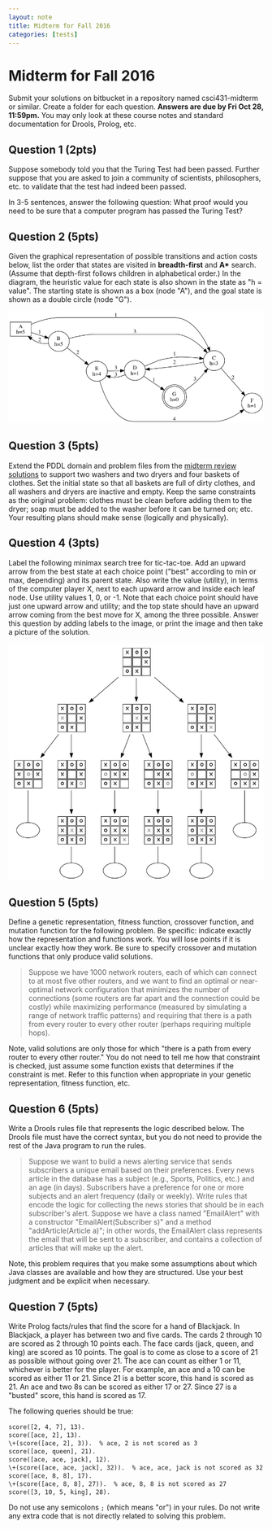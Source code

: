```yaml
---
layout: note
title: Midterm for Fall 2016
categories: [tests]
---
```


# Midterm for Fall 2016

Submit your solutions on bitbucket in a repository named csci431-midterm or similar. Create a folder for each question. **Answers are due by Fri Oct 28, 11:59pm.** You may only look at these course notes and standard documentation for Drools, Prolog, etc.

## Question 1 (2pts)

Suppose somebody told you that the Turing Test had been passed. Further suppose that you are asked to join a community of scientists, philosophers, etc. to validate that the test had indeed been passed.

In 3-5 sentences, answer the following question: What proof would you need to be sure that a computer program has passed the Turing Test?

## Question 2 (5pts)

Given the graphical representation of possible transitions and action costs below, list the order that states are visited in **breadth-first** and **A\*** search. (Assume that depth-first follows children in alphabetical order.) In the diagram, the heuristic value for each state is also shown in the state as "h = value". The starting state is shown as a box (node "A"), and the goal state is shown as a double circle (node "G").

![Transitions](/images/midterm-search-fall-2016.png)

## Question 3 (5pts)

Extend the PDDL domain and problem files from the [midterm review solutions](/guide/midterm-review-solutions.html) to support two washers and two dryers and four baskets of clothes. Set the initial state so that all baskets are full of dirty clothes, and all washers and dryers are inactive and empty. Keep the same constraints as the original problem: clothes must be clean before adding them to the dryer; soap must be added to the washer before it can be turned on; etc. Your resulting plans should make sense (logically and physically).

## Question 4 (3pts)

Label the following minimax search tree for tic-tac-toe. Add an upward arrow from the best state at each choice point ("best" according to min or max, depending) and its parent state. Also write the value (utility), in terms of the computer player X, next to each upward arrow and inside each leaf node. Use utility values 1, 0, or -1. Note that each choice point should have just one upward arrow and utility; and the top state should have an upward arrow coming from the best move for X, among the three possible. Answer this question by adding labels to the image, or print the image and then take a picture of the solution.

![Tic-tac-toe](/images/midterm-ttt-fall-2016.png)

## Question 5 (5pts)

Define a genetic representation, fitness function, crossover function, and mutation function for the following problem. Be specific: indicate exactly how the representation and functions work. You will lose points if it is unclear exactly how they work. Be sure to specify crossover and mutation functions that only produce valid solutions.

> Suppose we have 1000 network routers, each of which can connect to at most five other routers, and we want to find an optimal or near-optimal network configuration that minimizes the number of connections (some routers are far apart and the connection could be costly) while maximizing performance (measured by simulating a range of network traffic patterns) and requiring that there is a path from every router to every other router (perhaps requiring multiple hops).

Note, valid solutions are only those for which "there is a path from every router to every other router." You do not need to tell me how that constraint is checked, just assume some function exists that determines if the constraint is met. Refer to this function when appropriate in your genetic representation, fitness function, etc.

## Question 6 (5pts)

Write a Drools rules file that represents the logic described below. The Drools file must have the correct syntax, but you do not need to provide the rest of the Java program to run the rules.

> Suppose we want to build a news alerting service that sends subscribers a unique email based on their preferences. Every news article in the database has a subject (e.g., Sports, Politics, etc.) and an age (in days). Subscribers have a preference for one or more subjects and an alert frequency (daily or weekly). Write rules that encode the logic for collecting the news stories that should be in each subscriber's alert. Suppose we have a class named "EmailAlert" with a constructor "EmailAlert(Subscriber s)" and a method "addArticle(Article a)"; in other words, the EmailAlert class represents the email that will be sent to a subscriber, and contains a collection of articles that will make up the alert.

Note, this problem requires that you make some assumptions about which Java classes are available and how they are structured. Use your best judgment and be explicit when necessary.

## Question 7 (5pts)

Write Prolog facts/rules that find the score for a hand of Blackjack. In Blackjack, a player has between two and five cards. The cards 2 through 10 are scored as 2 through 10 points each. The face cards (jack, queen, and king) are scored as 10 points. The goal is to come as close to a score of 21 as possible without going over 21. The ace can count as either 1 or 11, whichever is better for the player. For example, an ace and a 10 can be scored as either 11 or 21. Since 21 is a better score, this hand is scored as 21. An ace and two 8s can be scored as either 17 or 27. Since 27 is a "busted" score, this hand is scored as 17.

The following queries should be true:

```
score([2, 4, 7], 13).
score([ace, 2], 13).
\+(score([ace, 2], 3)).  % ace, 2 is not scored as 3
score([ace, queen], 21).
score([ace, ace, jack], 12).
\+(score([ace, ace, jack], 32)).  % ace, ace, jack is not scored as 32
score([ace, 8, 8], 17).
\+(score([ace, 8, 8], 27)).  % ace, 8, 8 is not scored as 27
score([3, 10, 5, king], 28).
```

Do not use any semicolons `;` (which means "or") in your rules. Do not write any extra code that is not directly related to solving this problem.